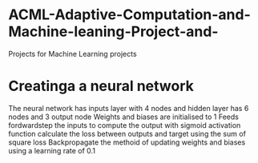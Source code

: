 # ACML-Adaptive-Computation-and-Machine-leaning-Project-and-
Projects for Machine Learning projects 
# Creatinga a neural network 
The neural network has inputs layer with 4 nodes and hidden layer  has 6 nodes and 3 output node 
Weights and biases are initialised to 1 
Feeds fordwardstep the inputs to compute the output with sigmoid activation function
calculate the loss between outputs and target  using the sum of square loss
Backpropagate the methoid of updating weights and biases using a learning rate of 0.1
